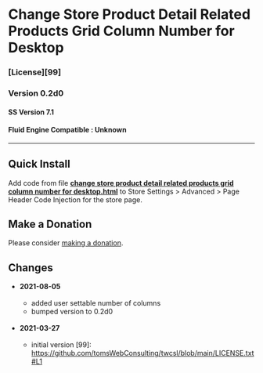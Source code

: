 # Change Store Product Detail Related Products Grid Column Number for Desktop

### [License][99]

### Version 0.2d0

#### SS Version 7.1

#### Fluid Engine Compatible : Unknown

---

## Quick Install

Add code from file
**[change store product detail related products grid column number for desktop.html](change%20store%20product%20detail%20related%20products%20grid%20column%20number%20for%20desktop.html#L1)**
to Store Settings > Advanced > Page Header Code Injection for the store page.

## Make a Donation

Please consider
[making a donation](https://github.com/tomsWebConsulting/twcsl#make-a-donation).

## Changes

* **2021-08-05**
<br><br>
  * added user settable number of columns
  * bumped version to 0.2d0
  <br><br>
* **2021-03-27**
<br><br>
  * initial version
[99]: https://github.com/tomsWebConsulting/twcsl/blob/main/LICENSE.txt#L1
